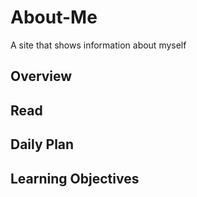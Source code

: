 # About-Me
A site that shows information about myself

## Overview

## Read

## Daily Plan

## Learning Objectives
